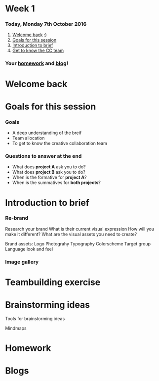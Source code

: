 # Week 1

### Today, Monday 7th October 2016

1. [Welcome back](#welcome) :)
2. [Goals for this session](#goals)
2. [Introduction to brief](#introduction-to-brief)
3. [Get to know the CC team](#ccteam)

### Your [homework](#homework) and [blog](#blog)!

# Welcome back 



# Goals for this session 

### Goals 

* A deep understanding of the breif 
* Team allocation 
* To get to know the creative collaboration team 	

### Questions to answer at the end 

* What does **project A** ask you to do? 
* What does **project B** ask you to do? 
* When is the formative for **project A**?
* When is the summatives for **both projects**?


# Introduction to brief 

### Re-brand 


Research your brand 
What is their current visual expression 
How will you make it different? 
What are the visual assets you need to create? 



Brand assets:
Logo
Photograhy 
Typography
Colorscheme 
Target group 
Language 
look and feel 



### Image gallery 

# Teambuilding exercise 

# Brainstorming ideas 

Tools for brainstorming ideas 

Mindmaps 

# Homework 

# Blogs 